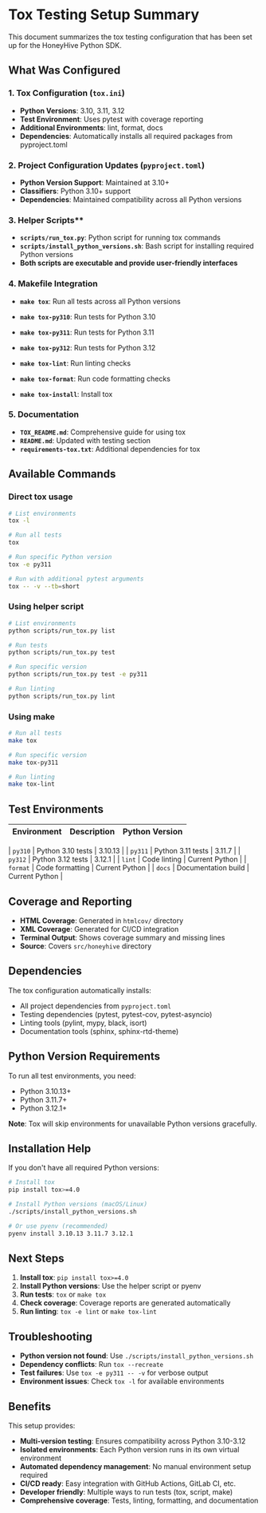 # Tox Testing Setup Summary

This document summarizes the tox testing configuration that has been set up for the HoneyHive Python SDK.

## What Was Configured

### 1. Tox Configuration (`tox.ini`)
- **Python Versions**: 3.10, 3.11, 3.12
- **Test Environment**: Uses pytest with coverage reporting
- **Additional Environments**: lint, format, docs
- **Dependencies**: Automatically installs all required packages from pyproject.toml

### 2. Project Configuration Updates (`pyproject.toml`)
- **Python Version Support**: Maintained at 3.10+
- **Classifiers**: Python 3.10+ support
- **Dependencies**: Maintained compatibility across all Python versions

### 3. Helper Scripts**
- **`scripts/run_tox.py`**: Python script for running tox commands
- **`scripts/install_python_versions.sh`**: Bash script for installing required Python versions
- **Both scripts are executable and provide user-friendly interfaces**

### 4. Makefile Integration
- **`make tox`**: Run all tests across all Python versions

- **`make tox-py310`**: Run tests for Python 3.10
- **`make tox-py311`**: Run tests for Python 3.11
- **`make tox-py312`**: Run tests for Python 3.12
- **`make tox-lint`**: Run linting checks
- **`make tox-format`**: Run code formatting checks
- **`make tox-install`**: Install tox

### 5. Documentation
- **`TOX_README.md`**: Comprehensive guide for using tox
- **`README.md`**: Updated with testing section
- **`requirements-tox.txt`**: Additional dependencies for tox

## Available Commands

### Direct tox usage
```bash
# List environments
tox -l

# Run all tests
tox

# Run specific Python version
tox -e py311

# Run with additional pytest arguments
tox -- -v --tb=short
```

### Using helper script
```bash
# List environments
python scripts/run_tox.py list

# Run tests
python scripts/run_tox.py test

# Run specific version
python scripts/run_tox.py test -e py311

# Run linting
python scripts/run_tox.py lint
```

### Using make
```bash
# Run all tests
make tox

# Run specific version
make tox-py311

# Run linting
make tox-lint
```

## Test Environments

| Environment | Description | Python Version |
|-------------|-------------|----------------|

| `py310` | Python 3.10 tests | 3.10.13 |
| `py311` | Python 3.11 tests | 3.11.7 |
| `py312` | Python 3.12 tests | 3.12.1 |
| `lint` | Code linting | Current Python |
| `format` | Code formatting | Current Python |
| `docs` | Documentation build | Current Python |

## Coverage and Reporting

- **HTML Coverage**: Generated in `htmlcov/` directory
- **XML Coverage**: Generated for CI/CD integration
- **Terminal Output**: Shows coverage summary and missing lines
- **Source**: Covers `src/honeyhive` directory

## Dependencies

The tox configuration automatically installs:
- All project dependencies from `pyproject.toml`
- Testing dependencies (pytest, pytest-cov, pytest-asyncio)
- Linting tools (pylint, mypy, black, isort)
- Documentation tools (sphinx, sphinx-rtd-theme)

## Python Version Requirements

To run all test environments, you need:
- Python 3.10.13+
- Python 3.11.7+
- Python 3.12.1+

**Note**: Tox will skip environments for unavailable Python versions gracefully.

## Installation Help

If you don't have all required Python versions:

```bash
# Install tox
pip install tox>=4.0

# Install Python versions (macOS/Linux)
./scripts/install_python_versions.sh

# Or use pyenv (recommended)
pyenv install 3.10.13 3.11.7 3.12.1
```

## Next Steps

1. **Install tox**: `pip install tox>=4.0`
2. **Install Python versions**: Use the helper script or pyenv
3. **Run tests**: `tox` or `make tox`
4. **Check coverage**: Coverage reports are generated automatically
5. **Run linting**: `tox -e lint` or `make tox-lint`

## Troubleshooting

- **Python version not found**: Use `./scripts/install_python_versions.sh`
- **Dependency conflicts**: Run `tox --recreate`
- **Test failures**: Use `tox -e py311 -- -v` for verbose output
- **Environment issues**: Check `tox -l` for available environments

## Benefits

This setup provides:
- **Multi-version testing**: Ensures compatibility across Python 3.10-3.12
- **Isolated environments**: Each Python version runs in its own virtual environment
- **Automated dependency management**: No manual environment setup required
- **CI/CD ready**: Easy integration with GitHub Actions, GitLab CI, etc.
- **Developer friendly**: Multiple ways to run tests (tox, script, make)
- **Comprehensive coverage**: Tests, linting, formatting, and documentation
